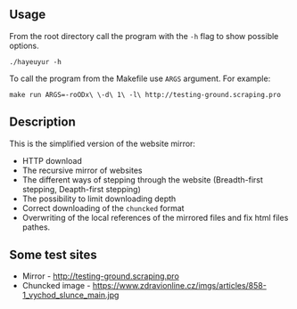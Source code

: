 ## Usage
From the root directory call the program with the `-h` flag to show possible options.

    ./hayeuyur -h

To call the program from the Makefile use `ARGS` argument. For example:

    make run ARGS=-roODx\ \-d\ 1\ -l\ http://testing-ground.scraping.pro

## Description
This is the simplified version of the website mirror:

 - HTTP download
 - The recursive mirror of websites
 - The different ways of stepping through the website (Breadth-first stepping, Deapth-first stepping)
 - The possibility to limit downloading depth
 - Correct downloading of the `chuncked` format
 - Overwriting of the local references of the mirrored files and fix html files pathes.

## Some test sites

 - Mirror - http://testing-ground.scraping.pro
 - Chuncked image - https://www.zdravionline.cz/imgs/articles/858-1_vychod_slunce_main.jpg

